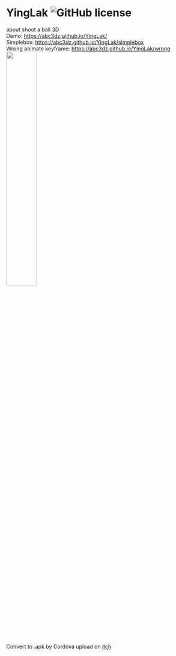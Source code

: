 # YingLak ![GitHub license](https://img.shields.io/badge/license-MIT-blue.svg)
about shoot a ball 3D
<br>Demo: https://abc3dz.github.io/YingLak/
<br>Simplebox: https://abc3dz.github.io/YingLak/simplebox
<br>Wrong animate keyframe: https://abc3dz.github.io/YingLak/wrong
<br><img src='https://abc3dz.github.io/YingLak/ss/comart.gif' width=40% hight=40%>
<br>
<br>Convert to .apk by Cordova upload on <a href='https://abc3dz.itch.io/yinglaek'>itch</a>
